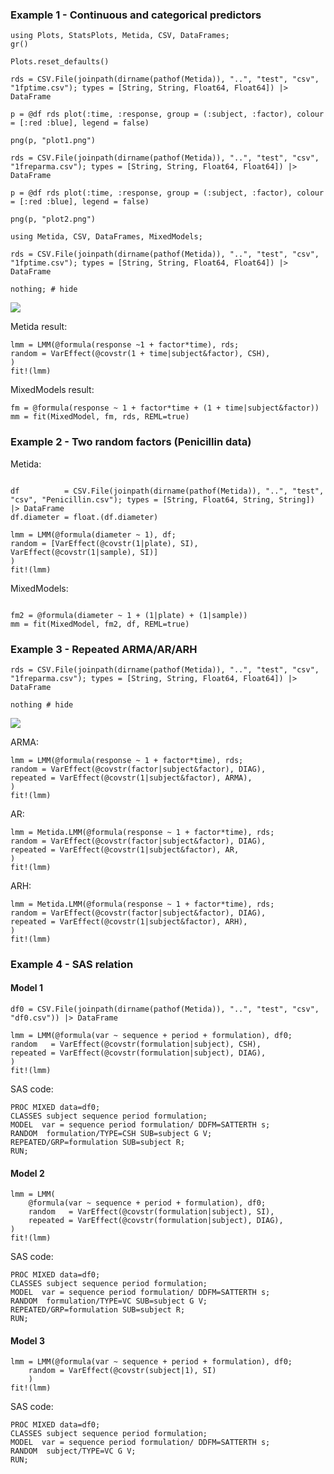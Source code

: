 ### Example 1 - Continuous and categorical predictors

```@setup lmmexample
using Plots, StatsPlots, Metida, CSV, DataFrames;
gr()

Plots.reset_defaults()

rds = CSV.File(joinpath(dirname(pathof(Metida)), "..", "test", "csv",  "1fptime.csv"); types = [String, String, Float64, Float64]) |> DataFrame

p = @df rds plot(:time, :response, group = (:subject, :factor), colour = [:red :blue], legend = false)

png(p, "plot1.png")

rds = CSV.File(joinpath(dirname(pathof(Metida)), "..", "test", "csv",  "1freparma.csv"); types = [String, String, Float64, Float64]) |> DataFrame

p = @df rds plot(:time, :response, group = (:subject, :factor), colour = [:red :blue], legend = false)

png(p, "plot2.png")
```

```@example lmmexample
using Metida, CSV, DataFrames, MixedModels;

rds = CSV.File(joinpath(dirname(pathof(Metida)), "..", "test", "csv",  "1fptime.csv"); types = [String, String, Float64, Float64]) |> DataFrame

nothing; # hide
```

![](plot1.png)

Metida result:

```@example lmmexample
lmm = LMM(@formula(response ~1 + factor*time), rds;
random = VarEffect(@covstr(1 + time|subject&factor), CSH),
)
fit!(lmm)
```

MixedModels result:

```@example lmmexample
fm = @formula(response ~ 1 + factor*time + (1 + time|subject&factor))
mm = fit(MixedModel, fm, rds, REML=true)
```

### Example 2 - Two random factors (Penicillin data)

Metida:

```@example lmmexample

df          = CSV.File(joinpath(dirname(pathof(Metida)), "..", "test", "csv", "Penicillin.csv"); types = [String, Float64, String, String]) |> DataFrame
df.diameter = float.(df.diameter)

lmm = LMM(@formula(diameter ~ 1), df;
random = [VarEffect(@covstr(1|plate), SI), VarEffect(@covstr(1|sample), SI)]
)
fit!(lmm)
```

MixedModels:

```@example lmmexample

fm2 = @formula(diameter ~ 1 + (1|plate) + (1|sample))
mm = fit(MixedModel, fm2, df, REML=true)
```

### Example 3 - Repeated ARMA/AR/ARH

```@example lmmexample
rds = CSV.File(joinpath(dirname(pathof(Metida)), "..", "test", "csv",  "1freparma.csv"); types = [String, String, Float64, Float64]) |> DataFrame

nothing # hide
```

![](plot2.png)

ARMA:

```@example lmmexample
lmm = LMM(@formula(response ~ 1 + factor*time), rds;
random = VarEffect(@covstr(factor|subject&factor), DIAG),
repeated = VarEffect(@covstr(1|subject&factor), ARMA),
)
fit!(lmm)
```

AR:

```@example lmmexample
lmm = Metida.LMM(@formula(response ~ 1 + factor*time), rds;
random = VarEffect(@covstr(factor|subject&factor), DIAG),
repeated = VarEffect(@covstr(1|subject&factor), AR,
)
fit!(lmm)
```

ARH:

```@example lmmexample
lmm = Metida.LMM(@formula(response ~ 1 + factor*time), rds;
random = VarEffect(@covstr(factor|subject&factor), DIAG),
repeated = VarEffect(@covstr(1|subject&factor), ARH),
)
fit!(lmm)
```

### Example 4 - SAS relation

#### Model 1

```
df0 = CSV.File(joinpath(dirname(pathof(Metida)), "..", "test", "csv", "df0.csv")) |> DataFrame

lmm = LMM(@formula(var ~ sequence + period + formulation), df0;
random   = VarEffect(@covstr(formulation|subject), CSH),
repeated = VarEffect(@covstr(formulation|subject), DIAG),
)
fit!(lmm)
```

SAS code:

```
PROC MIXED data=df0;
CLASSES subject sequence period formulation;
MODEL  var = sequence period formulation/ DDFM=SATTERTH s;
RANDOM  formulation/TYPE=CSH SUB=subject G V;
REPEATED/GRP=formulation SUB=subject R;
RUN;
```

#### Model 2

```
lmm = LMM(
    @formula(var ~ sequence + period + formulation), df0;
    random   = VarEffect(@covstr(formulation|subject), SI),
    repeated = VarEffect(@covstr(formulation|subject), DIAG),
)
fit!(lmm)
```

SAS code:

```
PROC MIXED data=df0;
CLASSES subject sequence period formulation;
MODEL  var = sequence period formulation/ DDFM=SATTERTH s;
RANDOM  formulation/TYPE=VC SUB=subject G V;
REPEATED/GRP=formulation SUB=subject R;
RUN;
```

#### Model 3

```
lmm = LMM(@formula(var ~ sequence + period + formulation), df0;
    random = VarEffect(@covstr(subject|1), SI)
    )
fit!(lmm)
```

SAS code:

```
PROC MIXED data=df0;
CLASSES subject sequence period formulation;
MODEL  var = sequence period formulation/ DDFM=SATTERTH s;
RANDOM  subject/TYPE=VC G V;
RUN;
```
